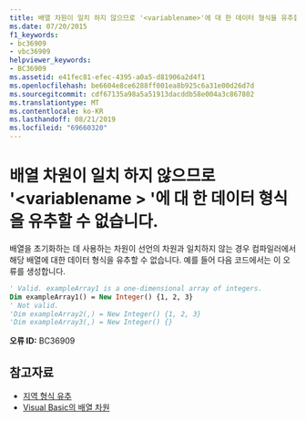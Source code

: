 ```yaml
---
title: 배열 차원이 일치 하지 않으므로 '<variablename>'에 대 한 데이터 형식을 유추할 수 없습니다.
ms.date: 07/20/2015
f1_keywords:
- bc36909
- vbc36909
helpviewer_keywords:
- BC36909
ms.assetid: e41fec81-efec-4395-a0a5-d81906a2d4f1
ms.openlocfilehash: be6604e8ce6288ff001ea8b925c6a31e00d26d7d
ms.sourcegitcommit: cdf67135a98a5a51913dacddb58e004a3c867802
ms.translationtype: MT
ms.contentlocale: ko-KR
ms.lasthandoff: 08/21/2019
ms.locfileid: "69660320"
---
```

# <a name="cannot-infer-a-data-type-for-variablename-because-the-array-dimensions-do-not-match"></a>배열 차원이 일치 하지 않으므로 '\<variablename > '에 대 한 데이터 형식을 유추할 수 없습니다.
배열을 초기화하는 데 사용하는 차원이 선언의 차원과 일치하지 않는 경우 컴파일러에서 해당 배열에 대한 데이터 형식을 유추할 수 없습니다. 예를 들어 다음 코드에서는 이 오류를 생성합니다.  
  
```vb  
' Valid. exampleArray1 is a one-dimensional array of integers.  
Dim exampleArray1() = New Integer() {1, 2, 3}  
' Not valid.  
'Dim exampleArray2(,) = New Integer() {1, 2, 3}  
'Dim exampleArray3(,) = New Integer() {}  
```  
  
 **오류 ID:** BC36909  
  
## <a name="see-also"></a>참고자료

- [지역 형식 유추](../../visual-basic/programming-guide/language-features/variables/local-type-inference.md)
- [Visual Basic의 배열 차원](../programming-guide/language-features/arrays/array-dimensions.md)
